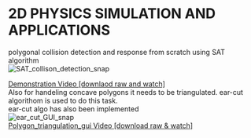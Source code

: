 # 2D PHYSICS SIMULATION AND APPLICATIONS
 polygonal collision detection and response from scratch using SAT algorithm</br>
 ![SAT_collison_detection_snap](https://github.com/rupak10987/Separated_axis_theorem_polygon_collision_detection_and_response/blob/09cf0f79c65a37a84864d5e89ef9406ad3a066a2/sat_collision_detection_convex_poly/SAT_DETECTION_IMG.PNG)
 </br>

[Demonstration Video [downlaod raw and watch]](https://github.com/rupak10987/Separated_axis_theorem_polygon_collision_detection_and_response/blob/ce767ccba65f0585f90bd50eb57d4b785d2aec3a/src/SAT_VID.mp4)
</br>
Also for handeling concave polygons it needs to be triangulated. ear-cut algorithom is used to do this task.</br>
ear-cut algo has also been implemented</br>
![ear_cut_GUI_snap](https://github.com/rupak10987/Separated_axis_theorem_polygon_collision_detection_and_response/blob/d13c4d25f0f38f4e9064a5c14409dbba9cdbd1d9/Concave_polygons_ear_cut/ear_cut_gui.PNG)
</br>
[Polygon_triangulation_gui Video [download raw & watch]](https://github.com/rupak10987/Separated_axis_theorem_polygon_collision_detection_and_response/blob/09cf0f79c65a37a84864d5e89ef9406ad3a066a2/Concave_polygons_ear_cut/ear_cut_gi_vid.mp4)
